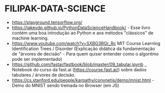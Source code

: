# FILIPAK-DATA-SCIENCE
* https://playground.tensorflow.org/
* https://jakevdp.github.io/PythonDataScienceHandbook/ - Esse livro contém uma boa introdução ao Python e aos métodos "clássicos" de machine learning.
* https://www.youtube.com/watch?v=SXBG3RGr_Rc MIT Course Learning Identification Trees / Disorder (Explicação didática da fundamentação de "árvores de decisão" - Para quem quiser entender como o algoritmo pode ser implementado)
* https://github.com/fastai/fastbook/blob/master/09_tabular.ipynb _ Notebook do curso da fast.ai (https://course.fast.ai/) sobre dados tabulares / árvores de decisão.
* https://cs.stanford.edu/people/karpathy/convnetjs/demo/mnist.html - Demo do MNIST sendo treinada no Browser (em JS)
